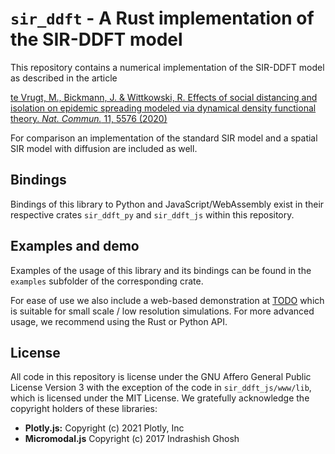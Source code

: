 `sir_ddft` - A Rust implementation of the SIR-DDFT model
======================================================

This repository contains a numerical implementation of the SIR-DDFT model as described in the article

[te Vrugt, M., Bickmann, J. & Wittkowski, R.
Effects of social distancing and isolation on epidemic spreading modeled via dynamical density functional theory.
*Nat. Commun.* 11, 5576 (2020)](https://doi.org/10.1038/s41467-020-19024-0)

For comparison an implementation of the standard SIR model and a spatial SIR model with diffusion are included as well.

Bindings
--------
Bindings of this library to Python and JavaScript/WebAssembly exist in their respective crates `sir_ddft_py` and `sir_ddft_js` within this repository.

Examples and demo
-----------------
Examples of the usage of this library and its bindings can be found in the `examples` subfolder of the corresponding crate.

For ease of use we also include a web-based demonstration at [TODO](todo) which is suitable for small scale / low resolution simulations. For more advanced usage, we recommend using the Rust or Python API.

License
-------
All code in this repository is license under the GNU Affero General Public License Version 3 with the exception of the code in `sir_ddft_js/www/lib`, which is licensed under the MIT License. We gratefully acknowledge the copyright holders of these libraries:
- **Plotly.js:** Copyright (c) 2021 Plotly, Inc
- **Micromodal.js** Copyright (c) 2017 Indrashish Ghosh